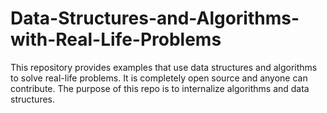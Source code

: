 # Data-Structures-and-Algorithms-with-Real-Life-Problems
This repository provides examples that use data structures and algorithms to solve real-life problems. It is completely open source and anyone can contribute. The purpose of this repo is to internalize algorithms and data structures.
